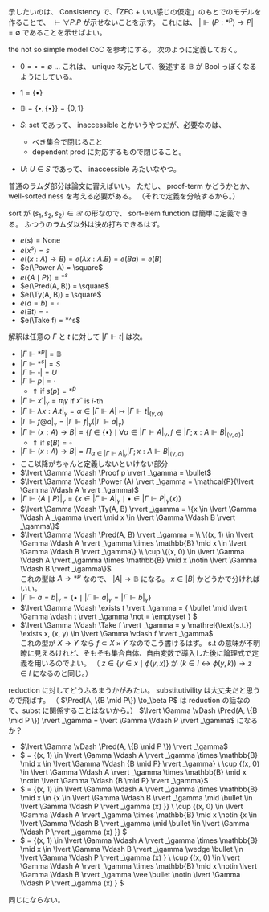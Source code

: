 示したいのは、 Consistency で、「ZFC + いい感じの仮定」のもとでのモデルを作ることで、
$\vdash \forall P. P$ が示せないことを示す。
これには、 $\lvert \Vdash (P: *^p) \to P \rvert = \emptyset$ であることを示せばよい。

the not so simple model CoC を参考にする。
次のように定義しておく。
- $0 = \bullet = \emptyset$ ... これは、 unique な元として、後述する $\mathbb{B}$ が Bool っぽくなるようにしている。
- $1 = \{ \bullet \}$
- $\mathbb{B} = \{ \bullet, \{\bullet \} \} = \{0, 1\}$

- $S$: set であって、 inaccessible とかいうやつだが、必要なのは、
  - べき集合で閉じること
  - dependent prod に対応するもので閉じること。
- $U$: $U \in S$ であって、 inaccessible みたいなやつ。

普通のラムダ部分は論文に習えばいい。
ただし、 proof-term かどうかとか、 well-sorted ness を考える必要がある。
（それで定義を分岐するから。）

sort が $(s_1, s_2, s_2) \in \mathcal{R}$ の形なので、 sort-elem function は簡単に定義できる。
ふつうのラムダ以外は決め打ちできるはず。
- $e(s) = \text{None}$
- $e(x^s) = s$
- $e((x: A) \to B) = e(\lambda x: A. B) = e(B a) = e(B)$
- $e(\Power A) = \square$
- $e(\{A \mid P\}) = *^s$
- $e(\Pred(A, B)) = \square$
- $e(\Ty(A, B)) = \square$
- $e(a = b) = \square$
- $e(\exists t) = \square$
- $e(\Take f) = *^s$

解釈は任意の $\Gamma$ と $t$ に対して $\lvert \Gamma \Vdash t \rvert$ は次。
- $\lvert \Gamma \Vdash *^p \rvert = \mathbb{B}$
- $\lvert \Gamma \Vdash *^s \rvert = S$
- $\lvert \Gamma \Vdash \square \rvert = U$
- $\lvert \Gamma \Vdash p \rvert = \cdot$
  - $\Uparrow$ if $s(p) = *^p$
- $\lvert \Gamma \Vdash x^\square \rvert _\gamma = \pi_i \gamma$ if $x^\square$ is $i$-th
- $\lvert \Gamma \Vdash \lambda x: A. t \rvert _\gamma = \alpha \in \lvert \Gamma \Vdash A \rvert \mapsto \lvert \Gamma \Vdash t \rvert _{(\gamma, \alpha)}$
- $\lvert \Gamma \Vdash f @ a  \rvert _\gamma = \lvert \Gamma \Vdash f \rvert _\gamma (\lvert \Gamma \Vdash a \rvert _\gamma)$
- $\lvert \Gamma \Vdash (x: A) \to B \rvert = \{f \in \{ \bullet \} \mid \forall \alpha \in \lvert \Gamma \Vdash A \rvert _\gamma , f \in \lvert \Gamma; x: A \Vdash B \rvert _{(\gamma, \alpha)} \}$
  - $\Uparrow$ if $s(B) = \square$
- $\lvert \Gamma \Vdash (x: A) \to B \rvert = \Pi_{\alpha \in \lvert \Gamma \Vdash A \rvert _\gamma} \lvert \Gamma; x: A \Vdash B \rvert _{(\gamma, \alpha)}$
- ここ以降がちゃんと定義しないといけない部分
- $\lvert \Gamma \Vdash \Proof p \rvert _\gamma = \bullet$
- $\lvert \Gamma \Vdash \Power (A) \rvert _\gamma = \mathcal{P}(\lvert \Gamma \Vdash A \rvert _\gamma)$
- $\lvert \Gamma \Vdash \{A \mid P\} \rvert _\gamma = \{x \in \lvert \Gamma \Vdash A \rvert _\gamma \mid \bullet \in \lvert \Gamma \Vdash P \rvert _\gamma (x) \}$
- $\lvert \Gamma \Vdash \Ty(A, B) \rvert _\gamma = \{x \in \lvert \Gamma \Vdash A _\gamma \rvert \mid x \in \lvert \Gamma \Vdash B \rvert _\gamma\}$
- $\lvert \Gamma \Vdash \Pred(A, B) \rvert _\gamma =
  \\ \{(x, 1) \in \lvert \Gamma \Vdash A \rvert _\gamma \times \mathbb{B} \mid x \in \lvert \Gamma \Vdash B \rvert _\gamma\} \\
  \cup \{(x, 0) \in \lvert \Gamma \Vdash A \rvert _\gamma \times \mathbb{B} \mid x \notin \lvert \Gamma \Vdash B \rvert _\gamma\}$
  <br> これの型は $A \to *^p$ なので、 $\lvert A \rvert \to \mathbb{B}$ になる。 $x \in \lvert B \rvert$ かどうかで分ければいい。
- $\lvert \Gamma \Vdash a = b \rvert _\gamma = \{\bullet \mid \lvert \Gamma \Vdash a \rvert _\gamma = \lvert \Gamma \Vdash b \rvert _\gamma\}$
- $\lvert \Gamma \Vdash \exists t \rvert _\gamma = \{ \bullet \mid \lvert \Gamma \vdash t \rvert _\gamma \not = \emptyset \} $
- $\lvert \Gamma \Vdash \Take f \rvert _\gamma = y \mathrel{\text{s.t.}} \exists x, (x, y) \in \lvert \Gamma \vdash f \rvert _\gamma$
  <br> これの型が $X \to Y$ なら $f \subset X \times Y$ なのでこう書けるはず。
  $\text{s.t}$ の意味が不明瞭に見えるけれど、そもそも集合自体、自由変数で導入した後に論理式で定義を用いるのでよい。
  （ $z \in \{y \in x \mid \phi(y, x)\}$ が $(k \in l \leftrightarrow \phi(y, k)) \rightarrow z \in l$  になるのと同じ。）

reduction に対してどうふるまうかがみたい。
substitutivility は大丈夫だと思うので飛ばす。
（ $\Pred(A, \{B \mid P\}) \to_\beta P$ は reduction の話なので、subst に関係することはないから。）
$\lvert \Gamma \vDash \Pred(A, \{B \mid P \}) \rvert _\gamma = \lvert \Gamma \Vdash P \rvert _\gamma$ になるか？
- $\lvert \Gamma \vDash \Pred(A, \{B \mid P \}) \rvert _\gamma$
- $ = \{(x, 1) \in \lvert \Gamma \Vdash A \rvert _\gamma \times \mathbb{B} \mid x \in \lvert \Gamma \Vdash \{B \mid P\} \rvert _\gamma\} \\
  \cup \{(x, 0) \in \lvert \Gamma \Vdash A \rvert _\gamma \times \mathbb{B} \mid x \notin \lvert \Gamma \Vdash \{B \mid P\} \rvert _\gamma\}$
- $ = \{(x, 1) \in \lvert \Gamma \Vdash A \rvert _\gamma \times \mathbb{B} \mid x \in \{x \in \lvert \Gamma \Vdash B \rvert _\gamma \mid \bullet \in \lvert \Gamma \Vdash P \rvert _\gamma (x) \}\} \\
  \cup \{(x, 0) \in \lvert \Gamma \Vdash A \rvert _\gamma \times \mathbb{B} \mid x \notin \{x \in \lvert \Gamma \Vdash B \rvert _\gamma \mid \bullet \in \lvert \Gamma \Vdash P \rvert _\gamma (x) \}\} $
- $ = \{(x, 1) \in \lvert \Gamma \Vdash A \rvert _\gamma \times \mathbb{B} \mid x \in \lvert \Gamma \Vdash B \rvert _\gamma \wedge \bullet \in \lvert \Gamma \Vdash P \rvert _\gamma (x) \} \\
  \cup \{(x, 0) \in \lvert \Gamma \Vdash A \rvert _\gamma \times \mathbb{B} \mid x \notin \lvert \Gamma \Vdash B \rvert _\gamma \vee \bullet \notin \lvert \Gamma \Vdash P \rvert _\gamma (x) \} $

同じにならない。


